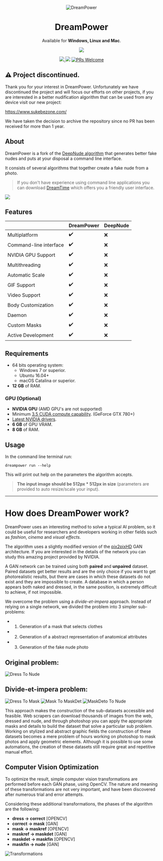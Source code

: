 <p align="center"><img src="assets/dreampower.png" alt="DreamPower"></p>
<h1 align="center">DreamPower</h1>
<p align="center">
  Available for <strong>Windows, Linux and Mac</strong>.
</p>

<p align="center">
  <a href="https://github.com/opendreamnet/dreampower/releases">
    <img src="https://badgen.net/github/assets-dl/opendreamnet/dreampower" />
  </a>
</p>

<p align="center">
  <a target="_blank" href="https://codeclimate.com/github/private-dreamnet/dreampower/maintainability">
    <img src="https://api.codeclimate.com/v1/badges/c8cd0a0f104820adc2ba/maintainability" />
  </a>
  <img src="https://badgen.net/github/license/opendreamnet/dreampower" />
  <a href="CONTRIBUTING.md#pull-requests">
    <img src="https://img.shields.io/badge/PRs-welcome-brightgreen.svg" alt="PRs Welcome">
  </a>
</p>

## ⚠️ Project discontinued.

Thank you for your interest in DreamPower. Unfortunately we have discontinued the project and will focus our efforts on other projects, if you are interested in a better nudification algorithm that can be used from any device visit our new project:

https://www.sukebezone.com/

We have taken the decision to archive the repository since no PR has been received for more than 1 year.

## About

DreamPower is a fork of the [DeepNude algorithm](https://github.com/stacklikemind/deepnude_official) that generates better fake nudes and puts at your disposal a command line interface.

It consists of several algorithms that together create a fake nude from a photo.

> If you don't have experience using command line applications you can download [DreamTime](https://dreamtime.tech) which offers you a friendly user interface.

![](assets/preview.png)

## Features

|                        | DreamPower | DeepNude |
| ---------------------- | ---------- | -------- |
| Multiplatform          | ✔️          | ❌        |
| Command-line interface | ✔️          | ❌        |
| NVIDIA GPU Support     | ✔️          | ❌        |
| Multithreading         | ✔️          | ❌        |
| Automatic Scale        | ✔️          | ❌        |
| GIF Support            | ✔️          | ❌        |
| Video Support          | ✔️          | ❌        |
| Body Customization     | ✔️          | ❌        |
| Daemon                 | ✔️          | ❌        |
| Custom Masks           | ✔️          | ❌        |
| Active Development     | ✔️          | ❌        |

## Requirements

- 64 bits operating system:
  - Windows 7 or superior.
  - Ubuntu 16.04+
  - macOS Catalina or superior.
- **12 GB** of RAM.

### GPU (Optional)

- **NVIDIA GPU** (AMD GPU's are not supported)
- Minimum [3.5 CUDA compute capability](https://developer.nvidia.com/cuda-gpus). (GeForce GTX 780+)
- [Latest NVIDIA drivers](https://www.nvidia.com/Download/index.aspx).
- **6 GB** of GPU VRAM.
- **8 GB** of RAM.

## Usage

In the command line terminal run:

```
dreampower run --help
```

This will print out help on the parameters the algorithm accepts.

> **The input image should be 512px * 512px in size** (parameters are provided to auto resize/scale your input).

---

# How does DreamPower work?

DreamPower uses an interesting method to solve a typical AI problem, so it could be useful for researchers and developers working in other fields such as *fashion*, *cinema* and *visual effects*.

The algorithm uses a slightly modified version of the [pix2pixHD](https://github.com/NVIDIA/pix2pixHD) GAN architecture. If you are interested in the details of the network you can study this amazing project provided by NVIDIA.

A GAN network can be trained using both **paired** and **unpaired** dataset. Paired datasets get better results and are the only choice if you want to get photorealistic results, but there are cases in which these datasets do not exist and they are impossible to create. A database in which a person appears both naked and dressed, in the same position, is extremely difficult to achieve, if not impossible.

We overcome the problem using a *divide-et-impera* approach. Instead of relying on a single network, we divided the problem into 3 simpler sub-problems:

- 1. Generation of a mask that selects clothes
- 2. Generation of a abstract representation of anatomical attributes
- 3. Generation of the fake nude photo

## Original problem:

![Dress To Nude](assets/dress_to_nude.jpg?raw=true "Dress To Nude")

## Divide-et-impera problem:

![Dress To Mask](assets/dress_to_mask.jpg?raw=true "Dress To Mask")
![Mask To MaskDet](assets/mask_to_maskdet.jpg?raw=true "Mask To MaskDet")
![MaskDeto To Nude](assets/maskdet_to_nude.jpg?raw=true "MaskDeto To Nude")

This approach makes the construction of the sub-datasets accessible and feasible. Web scrapers can download thousands of images from the web, dressed and nude, and through photoshop you can apply the appropriate masks and details to build the dataset that solve a particular sub problem. Working on stylized and abstract graphic fields the construction of these datasets becomes a mere problem of hours working on photoshop to mask photos and apply geometric elements. Although it is possible to use some automations, the creation of these datasets still require great and repetitive manual effort.

## Computer Vision Optimization

To optimize the result, simple computer vision transformations are performed before each GAN phase, using OpenCV. The nature and meaning of these transformations are not very important, and have been discovered after numerous trial and error attempts.

Considering these additional transformations, the phases of the algorithm are the following:

- **dress -> correct** [OPENCV]
- **correct -> mask** [GAN]
- **mask -> maskref** [OPENCV]
- **maskref -> maskdet** [GAN]
- **maskdet -> maskfin** [OPENCV]
- **maskfin -> nude** [GAN]

![Transformations](assets/transformation.jpg?raw=true "Transformations")

